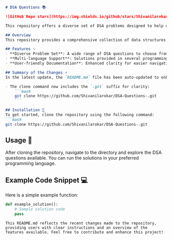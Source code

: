 ```markdown
# DSA Questions 📚

![GitHub Repo stars](https://img.shields.io/github/stars/Shivanilarokar/DSA-Questions-) ![GitHub forks](https://img.shields.io/github/forks/Shivanilarokar/DSA-Questions-) ![License](https://img.shields.io/badge/license-MIT-blue.svg)

This repository offers a diverse set of DSA problems designed to help developers enhance their problem-solving skills.

## Overview
This repository provides a comprehensive collection of data structures and algorithms (DSA) questions to enhance your coding skills. Problems are categorized by difficulty, with solutions available in multiple programming languages.

## Features ✨
- **Diverse Problem Set**: A wide range of DSA questions to choose from.
- **Multi-language Support**: Solutions provided in several programming languages.
- **User-friendly Documentation**: Enhanced clarity for easier navigation and understanding.

## Summary of the Changes ⚡
In the latest update, the `README.md` file has been auto-updated to enhance clarity and usability. Key changes include:

- The clone command now includes the `.git` suffix for clarity:
    ```bash
    git clone https://github.com/Shivanilarokar/DSA-Questions-.git
    ```

## Installation 🔧
To get started, clone the repository using the following command:
```bash
git clone https://github.com/Shivanilarokar/DSA-Questions-.git
```

## Usage 📖
After cloning the repository, navigate to the directory and explore the DSA questions available. You can run the solutions in your preferred programming language.

## Example Code Snippet 💻
Here is a simple example function:
```python
def example_solution():
    # Sample solution code
    pass
```
```
This README.md reflects the recent changes made to the repository, providing users with clear instructions and an overview of the features available. Feel free to contribute and enhance this project!